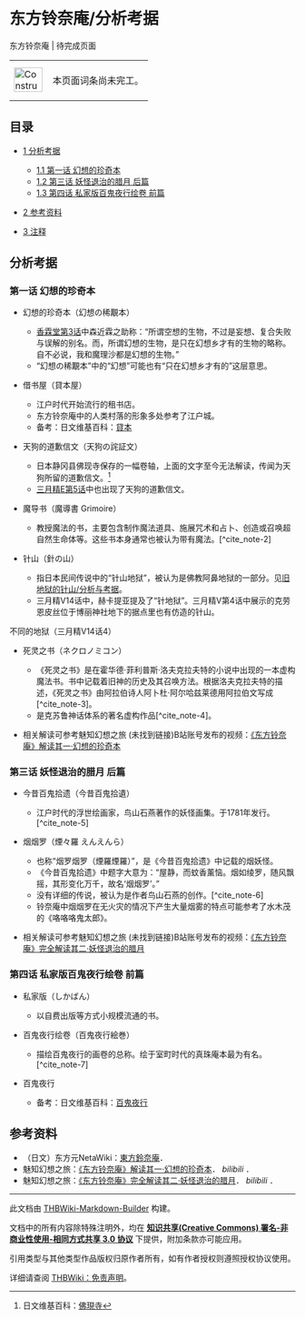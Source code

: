 # 东方铃奈庵/分析考据

<!-- source html: G:\repos\THBWiki-Markdown-Builder\THBWikiMarkdown\Temp\main\3\32\ns0%3A%E4%B8%9C%E6%96%B9%E9%93%83%E5%A5%88%E5%BA%B5%2F%E5%88%86%E6%9E%90%E8%80%83%E6%8D%AE.html -->

东方铃奈庵 | 待完成页面

<center>

<table>
<tbody><tr>
<td class="mbox-image"><div style="width: 52px;">
  <a href="./文件-ConstructionClock.png.md" class="image"><img alt="ConstructionClock.png" src="https://upload.thwiki.cc/thumb/f/f1/ConstructionClock.png/50px-ConstructionClock.png" decoding="async" loading="lazy" width="50" height="43" srcset="https://upload.thwiki.cc/thumb/f/f1/ConstructionClock.png/75px-ConstructionClock.png 1.5x, https://upload.thwiki.cc/thumb/f/f1/ConstructionClock.png/100px-ConstructionClock.png 2x" data-file-width="689" data-file-height="587"></a></div></td>
<td class="mbox-text" style=""><br>本页面词条尚未完工。<br><br></td>
</tr>
</tbody></table>


</center>
  
  

  

## 目录

- [1 分析考据](#分析考据)

  - [1.1 第一话 幻想的珍奇本](#第一话_幻想的珍奇本)
  - [1.2 第三话 妖怪退治的腊月 后篇](#第三话_妖怪退治的腊月_后篇)
  - [1.3 第四话 私家版百鬼夜行绘卷 前篇](#第四话_私家版百鬼夜行绘卷_前篇)



- [2 参考资料](#参考资料)
- [3 注释](#注释)




## 分析考据
### 第一话 幻想的珍奇本
- 幻想的珍奇本（幻想の稀覯本）
  - [香霖堂第3话](./东方香霖堂-第3话.md)中森近霖之助称：“所谓空想的生物，不过是妄想、复合失败与误解的别名。而，所谓幻想的生物，是只在幻想乡才有的生物的略称。自不必说，我和魔理沙都是幻想的生物。”
  - “幻想の稀覯本”中的“幻想”可能也有“只在幻想乡才有的”这层意思。

- 借书屋（貸本屋）
  - 江户时代开始流行的租书店。
  - 东方铃奈庵中的人类村落的形象多处参考了江户城。
  - 备考：日文维基百科：[貸本](https://en.wikipedia.org/wiki/ja:貸本)

- 天狗的道歉信文（天狗の詫証文）
  - 日本静冈县佛现寺保存的一幅卷轴，上面的文字至今无法解读，传闻为天狗所留的道歉信文。[^cite_note-1]
  - [三月精E第5话](./东方三月精_～_Eastern_and_Little_Nature_Deity.-第五话.md)中也出现了天狗的道歉信文。

- 魔导书（魔導書 Grimoire）
  - 教授魔法的书，主要包含制作魔法道具、施展咒术和占卜、创造或召唤超自然生命体等。这些书本身通常也被认为带有魔法。[^cite_note-2]

- 针山（針の山）
  - 指日本民间传说中的“针山地狱”，被认为是佛教阿鼻地狱的一部分。见[旧地狱的针山/分析与考据](./旧地狱的针山-分析与考据.md)。
  - 三月精V14话中，赫卡提亚提及了“针地狱”。三月精V第4话中展示的克劳恩皮丝位于博丽神社地下的据点里也有仿造的针山。


[](./文件-不同的地狱（三月精V14话4）.jpg.md)  [](./文件-不同的地狱（三月精V14话4）.jpg.md)不同的地狱（三月精V14话4）
- 死灵之书（ネクロノミコン）
  - 《死灵之书》是在霍华德·菲利普斯·洛夫克拉夫特的小说中出现的一本虚构魔法书。书中记载着旧神的历史及其召唤方法。根据洛夫克拉夫特的描述，《死灵之书》由阿拉伯诗人阿卜杜·阿尔哈兹莱德用阿拉伯文写成[^cite_note-3]。
  - 是克苏鲁神话体系的著名虚构作品[^cite_note-4]。

- 相关解读可参考魅知幻想之旅 (未找到链接)B站账号发布的视频：[《东方铃奈庵》解读其一·幻想的珍奇本](https://www.bilibili.com/video/BV1uv411878Z)

### 第三话 妖怪退治的腊月 后篇
- 今昔百鬼拾遗（今昔百鬼拾遺）
  - 江户时代的浮世绘画家，鸟山石燕著作的妖怪画集。于1781年发行。[^cite_note-5]

- 烟烟罗（煙々羅 えんえんら）
  - 也称“烟罗烟罗（煙羅煙羅）”，是《今昔百鬼拾遗》中记载的烟妖怪。
  - 《今昔百鬼拾遗》中题字大意为：“屋静，而蚊香薰恼。烟如绫罗，随风飘摇，其形变化万千，故名‘烟烟罗’。”
  - 没有详细的传说，被认为是作者鸟山石燕的创作。[^cite_note-6]
  - 铃奈庵中烟烟罗在无火灾的情况下产生大量烟雾的特点可能参考了水木茂的《咯咯咯鬼太郎》。

- 相关解读可参考魅知幻想之旅 (未找到链接)B站账号发布的视频：[《东方铃奈庵》完全解读其二·妖怪退治的腊月](https://www.bilibili.com/video/BV1pV411n749)

### 第四话 私家版百鬼夜行绘卷 前篇
- 私家版（しかばん）
  - 以自费出版等方式小规模流通的书。

- 百鬼夜行绘卷（百鬼夜行絵巻）
  - 描绘百鬼夜行的画卷的总称。绘于室町时代的真珠庵本最为有名。[^cite_note-7]

- 百鬼夜行
  - 备考：日文维基百科：[百鬼夜行](https://en.wikipedia.org/wiki/ja:百鬼夜行)


## 参考资料
- （日文）东方元NetaWiki：[東方鈴奈庵](https://seesaawiki.jp/toho-motoneta_2nd/d/���������)．
- 魅知幻想之旅：[《东方铃奈庵》解读其一·幻想的珍奇本](https://www.bilibili.com/video/BV1uv411878Z)． *bilibili* ．
- 魅知幻想之旅：[《东方铃奈庵》完全解读其二·妖怪退治的腊月](https://www.bilibili.com/video/BV1pV411n749)． *bilibili* ．


[^cite_note-1]: 日文维基百科：[佛現寺](https://en.wikipedia.org/wiki/ja:佛現寺)





---

此文档由 [THBWiki-Markdown-Builder](https://github.com/Delsin-Yu/THBWiki-Markdown-Builder) 构建。

文档中的所有内容除特殊注明外，均在 [**知识共享(Creative Commons) 署名-非商业性使用-相同方式共享 3.0 协议**](https://creativecommons.org/licenses/by-sa/3.0/deed.zh-hans) 下提供，附加条款亦可能应用。

引用类型与其他类型作品版权归原作者所有，如有作者授权则遵照授权协议使用。

详细请查阅 [THBWiki：免责声明](https://thbwiki.cc/THBWiki:%E5%85%8D%E8%B4%A3%E5%A3%B0%E6%98%8E)。

